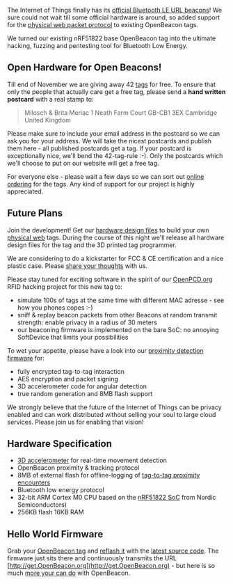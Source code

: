 The Internet of Things finally has its [official Bluetooth LE URL beacons](https://google.github.io/physical-web/)! We sure could not wait till some official hardware is around, so added support for the [physical web packet protocol](https://github.com/google/physical-web/blob/master/documentation/technical_overview.md) to existing OpenBeacon tags.

We turned our existing nRF51822 base OpenBeacon tag into the ultimate hacking, fuzzing and pentesting tool for Bluetooth Low Energy.

## Open Hardware for Open Beacons!

Till end of November we are giving away 42 [tags](/device.html#download) for free. To ensure that only the people that actually care get a free tag, please send a **hand written postcard** with a real stamp to:

> Milosch & Brita Meriac
> 1 Neath Farm Court
> GB-CB1 3EX Cambridge
> United Kingdom

Please make sure to include your email address in the postcard so we can ask you for your address. We will take the nicest postcards and publish them here - all published postcards get a tag. If your postcard is exceptionally nice, we'll bend the 42-tag-rule :-). Only the postcards which we'll choose to put on our website will get a free tag.

For everyone else - please wait a few days so we can sort out [online ordering](/device.html) for the tags. Any kind of support for our project is highly appreciated.

## Future Plans ##
Join the development! Get our [hardware design files](/device.html#download) to build your own [physical web](https://google.github.io/physical-web/) tags.
During the course of this night we'll release all hardware design files for the tag and the 3D printed tag programmer.

We are considering to do a kickstarter for FCC & CE certification and a nice plastic case. Please [share your thoughts](https://groups.google.com/forum/#!forum/openbeacon) with us.

Please stay tuned for exciting software in the spirit of our [OpenPCD.org](http://www.openpcd.org/OpenPCD_2_RFID_Reader_for_13.56MHz) RFID hacking project for this new tag to:
- simulate 100s of tags at the same time with different MAC adresse - see how you phones copes :-)
- sniff & replay beacon packets from other Beacons at random transmit strength: enable privacy in a radius of 30 meters
- our beaconing firmware is implemented on the bare SoC: no annoying SoftDevice that limits your possibilities

To wet your appetite, please have a look into our [proximity detection firmware](https://github.com/meriac/openbeacon-ng/tree/master/firmware/nRF51/tag-proximity) for:
- fully encrypted tag-to-tag interaction
- AES encryption and packet signing
- 3D accelerometer code for angular detection
- true random generation and 8MB flash support

We strongly believe that the future of the Internet of Things can be privacy enabled and can work distributed without selling your soul to large cloud services. Please join us for enabling that vision!

## Hardware Specification
- [3D accelerometer](http://www.st.com/web/catalog/sense_power/FM89/SC444/PF250725) for real-time movement detection
- OpenBeacon proximity & tracking protocol
- 8MB of external flash for offline-logging of [tag-to-tag proximity encounters](http://www.sociopatterns.org/deployments/infectious-sociopatterns/)
- Bluetooth low energy protocol
- 32-bit ARM Cortex M0 CPU based on the [nRF51822 SoC](https://www.nordicsemi.com/eng/Products/Bluetooth-Smart-Bluetooth-low-energy/nRF51822) from Nordic Semiconductors)
- 256KB flash 16KB RAM

## Hello World Firmware
Grab your [OpenBeacon tag](/device.html#download) and [reflash it](/source#reflash) with the [latest source code](/source#github). The firmware just sits there and continuously transmits the URL [http://get.OpenBeacon.org](http://get.OpenBeacon.org) - but here is so much [more your can do](http://www.openbeacon.org) with OpenBeacon.

<script type="syntaxhighlighter" class="brush: c"><![CDATA[
{% include src/tag-physical-web-entry.c %}
]]></script>
